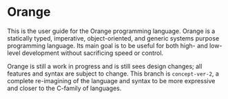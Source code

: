 # Orange

This is the user guide for the Orange programming language. Orange is a statically typed, imperative, object-oriented, and generic systems purpose programming language. Its main goal is to be useful for both high- and low-level development without sacrificing speed or control.

Orange is still a work in progress and is still sees design changes; all features and syntax are subject to change. This branch is `concept-ver-2`, a complete re-imagining of the language and syntax to be more expressive and closer to the C-family of languages.
